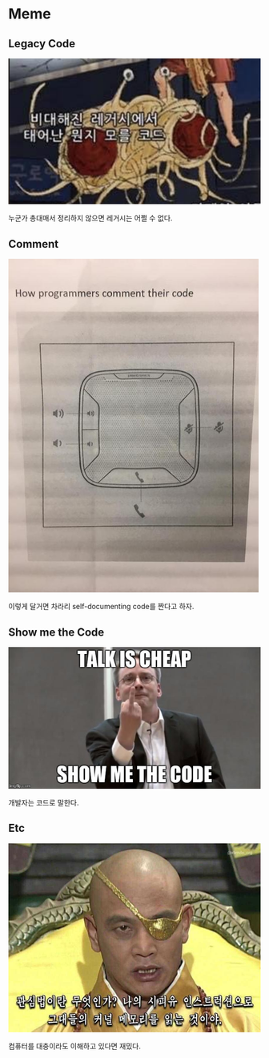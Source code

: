 # Meme

## Legacy Code

![legacy-code](./img/legacy-code.png)

누군가 총대매서 정리하지 않으면 레거시는 어쩔 수 없다.

## Comment

![how-programmers-comment-their-code](./img/how-programmers-comment-their-code.jpg)

이렇게 달거면 차라리 self-documenting code를 짠다고 하자.

## Show me the Code

![talk-is-cheap-show-me-the-code](./img/talk-is-cheap-show-me-the-code.jpg)

개발자는 코드로 말한다.

## Etc

![mind](./img/mind.jpeg)

컴퓨터를 대충이라도 이해하고 있다면 재밌다.